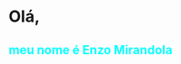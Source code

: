 <h1>Olá,<br><h2 style="color:cyan">meu nome é Enzo Mirandola</h2></h1>
<!---
EnzoM123/EnzoM123 is a ✨ special ✨ repository because its `README.md` (this file) appears on your GitHub profile.
You can click the Preview link to take a look at your changes.
--->

